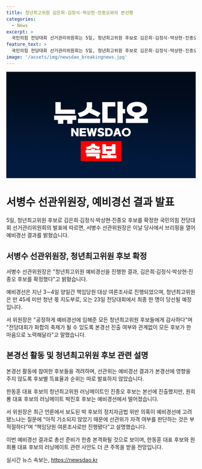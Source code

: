 ```yaml
---
title: 청년최고위원 김은희·김정식·박상현·진종오와의 본선행
categories:
  - News
excerpt: >
  국민의힘 전당대회 선거관리위원회는 5일, 청년최고위원 후보로 김은희·김정식·박상현·진종오 후보를 확정했다. 서병수 선관위원장은 예비경선 결과가 본경선에 영향을 주지 않도록 선관위는 후보별 득표율과 순위를 따로 발표하지 않았다고 전했다. 러닝메이트인 진종오 후보는 본선에 진출했지만, 박진호 후보는 예비경선에서 떨어졌다. 이에 대해 서 위원장은 정치자금법 위반 의혹이 예비경선에 고려됐느냐는 질문에 기소되지 않았기 때문에 선관위가 자격 여부를 판단하는 것은 부적절하다고 밝혔다.
feature_text: >
  국민의힘 전당대회 선거관리위원회는 5일, 청년최고위원 후보로 김은희·김정식·박상현·진종오 후보를 확정했다. 서병수 선관위원장은 예비경선 결과가 본경선에 영향을 주지 않도록 선관위는 후보별 득표율과 순위를 따로 발표하지 않았다고 전했다. 러닝메이트인 진종오 후보는 본선에 진출했지만, 박진호 후보는 예비경선에서 떨어졌다. 이에 대해 서 위원장은 정치자금법 위반 의혹이 예비경선에 고려됐느냐는 질문에 기소되지 않았기 때문에 선관위가 자격 여부를 판단하는 것은 부적절하다고 밝혔다.
image: '/assets/img/newsdao_breakingnews.jpg'
---
```


<p><img src="/assets/img/newsdao_breakingnews.jpg" alt="firstkoreanews 속보" /></p>

<h1>서병수 선관위원장, 예비경선 결과 발표</h1>

<p>5일, 청년최고위원 후보로 김은희·김정식·박상현·진종오 후보를 확정한 국민의힘 전당대회 선거관리위원회의 발표에 따르면, 서병수 선관위원장은 이날 당사에서 브리핑을 열어 예비경선 결과를 밝혔습니다.</p>

<h2>서병수 선관위원장, 청년최고위원 후보 확정</h2>

<p data-ke-size="size16">서병수 선관위원장은 "청년최고위원 예비경선을 진행한 결과, 김은희·김정식·박상현·진종오 후보를 확정했다"고 밝혔습니다.</p>

<p>예비경선은 지난 3∼4일 양일간 책임당원 대상 여론조사로 진행되었으며, 청년최고위원은 만 45세 미만 청년 몫 지도부로, 오는 23일 전당대회에서 최종 한 명이 당선될 예정입니다.</p>

<p>서 위원장은 "공정하게 예비경선에 임해준 모든 청년최고위원 후보들에게 감사하다"며 "전당대회가 화합의 축제가 될 수 있도록 본경선 진출 여부와 관계없이 모든 후보가 한마음으로 노력해달라"고 말했습니다.</p>

<h2>본경선 활동 및 청년최고위원 후보 관련 설명</h2>

<p data-ke-size="size16">본경선 활동에 참여한 후보들을 격려하며, 선관위는 예비경선 결과가 본경선에 영향을 주지 않도록 후보별 득표율과 순위는 따로 발표하지 않았습니다.</p>

<p>한동훈 대표 후보의 청년최고위원 러닝메이트인 진종오 후보는 본선에 진출했지만, 원희룡 대표 후보의 러닝메이트 박진호 후보는 예비경선에서 떨어졌습니다.</p>

<p>서 위원장은 최근 언론에서 보도된 박 후보의 정치자금법 위반 의혹이 예비경선에 고려됐느냐는 질문에 “아직 기소되지 않았기 때문에 선관위가 자격 여부를 판단하는 것은 부적절하다”며 “책임당원 여론조사로만 진행됐다”고 설명했습니다.</p>

<p>이번 예비경선 결과로 총선 준비가 한층 본격화될 것으로 보이며, 한동훈 대표 후보와 원희룡 대표 후보의 러닝메이트 관련 사안도 더 큰 주목을 받을 전망입니다.</p>
실시간 뉴스 속보는, <a href="https://newsdao.kr" rel="dofollow">https://newsdao.kr</a>


